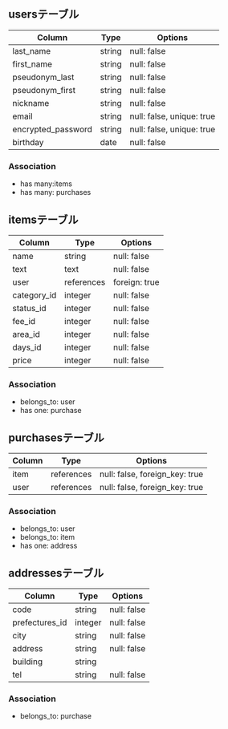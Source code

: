 ## usersテーブル
|Column|Type|Options|
|------|----|-------|
|last_name|string|null: false|
|first_name|string|null: false|
|pseudonym_last|string|null: false|
|pseudonym_first|string|null: false|
|nickname|string|null: false|
|email|string|null: false, unique: true|
|encrypted_password|string|null: false, unique: true|
|birthday|date|null: false|
### Association
- has many:items
- has many: purchases

## itemsテーブル
|Column|Type|Options|
|------|----|-------|
|name|string|null: false|
|text|text|null: false|
|user|references|foreign: true|
|category_id|integer|null: false|
|status_id|integer|null: false|
|fee_id|integer|null: false|
|area_id|integer|null: false|
|days_id|integer|null: false|
|price|integer|null: false|
### Association
- belongs_to: user
- has one: purchase

## purchasesテーブル
|Column|Type|Options|
|------|----|-------|
|item|references|null: false, foreign_key: true|
|user|references|null: false, foreign_key: true|
### Association
- belongs_to: user
- belongs_to: item
- has one: address

## addressesテーブル
|Column|Type|Options|
|------|----|-------|
|code|string|null: false|
|prefectures_id|integer|null: false|
|city|string|null: false|
|address|string|null: false|
|building|string|
|tel|string|null: false|
### Association
- belongs_to: purchase

